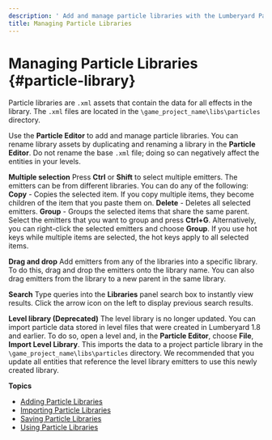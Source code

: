 ```yaml
---
description: ' Add and manage particle libraries with the Lumberyard Particle Editor. '
title: Managing Particle Libraries
---
```

# Managing Particle Libraries {#particle-library}

Particle libraries are `.xml` assets that contain the data for all effects in the library\. The `.xml` files are located in the `\game_project_name\libs\particles` directory\.

Use the **Particle Editor** to add and manage particle libraries\. You can rename library assets by duplicating and renaming a library in the **Particle Editor**\. Do not rename the base `.xml` file; doing so can negatively affect the entities in your levels\.

**Multiple selection**
Press **Ctrl** or **Shift** to select multiple emitters\. The emitters can be from different libraries\. You can do any of the following:
**Copy** - Copies the selected item\. If you copy multiple items, they become children of the item that you paste them on\.
**Delete** - Deletes all selected emitters\.
**Group** - Groups the selected items that share the same parent\. Select the emitters that you want to group and press **Ctrl\+G**\. Alternatively, you can right\-click the selected emitters and choose **Group**\.
If you use hot keys while multiple items are selected, the hot keys apply to all selected items\.

**Drag and drop**
Add emitters from any of the libraries into a specific library\. To do this, drag and drop the emitters onto the library name\. You can also drag emitters from the library to a new parent in the same library\.

**Search**
Type queries into the **Libraries** panel search box to instantly view results\. Click the arrow icon on the left to display previous search results\.

**Level library \(Deprecated\)**
The level library is no longer updated\. You can import particle data stored in level files that were created in Lumberyard 1\.8 and earlier\. To do so, open a level and, in the **Particle Editor**, choose **File**, **Import Level Library**\. This imports the data to a project particle library in the `\game_project_name\libs\particles` directory\.
We recommended that you update all entities that reference the level library emitters to use this newly created library\.

**Topics**
+ [Adding Particle Libraries](/docs/userguide/particles/creating-library.md)
+ [Importing Particle Libraries](/docs/userguide/particles/importing-library.md)
+ [Saving Particle Libraries](/docs/userguide/particles/saving-library.md)
+ [Using Particle Libraries](/docs/userguide/particles/using-library.md)